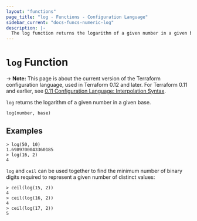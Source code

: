 ```yaml
---
layout: "functions"
page_title: "log - Functions - Configuration Language"
sidebar_current: "docs-funcs-numeric-log"
description: |-
  The log function returns the logarithm of a given number in a given base.
---
```


# `log` Function

-> **Note:** This page is about the current version of the Terraform
configuration language, used in Terraform 0.12 and later. For Terraform 0.11 and
earlier, see
[0.11 Configuration Language: Interpolation Syntax](../../configuration-0-11/interpolation.html).

`log` returns the logarithm of a given number in a given base.

```hcl
log(number, base)
```

## Examples

```
> log(50, 10)
1.6989700043360185
> log(16, 2)
4
```

`log` and `ceil` can be used together to find the minimum number of binary
digits required to represent a given number of distinct values:

```
> ceil(log(15, 2))
4
> ceil(log(16, 2))
4
> ceil(log(17, 2))
5
```
